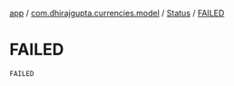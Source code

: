 [app](../../index.md) / [com.dhirajgupta.currencies.model](../index.md) / [Status](index.md) / [FAILED](./-f-a-i-l-e-d.md)

# FAILED

`FAILED`